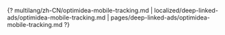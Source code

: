 {? multilang/zh-CN/optimidea-mobile-tracking.md | localized/deep-linked-ads/optimidea-mobile-tracking.md | pages/deep-linked-ads/optimidea-mobile-tracking.md ?}
